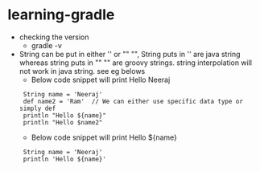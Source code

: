 # learning-gradle
* checking the version
  * gradle -v
* String can be put in either '' or "" "", String puts in '' are java string whereas string puts in "" "" are groovy strings. string interpolation will not work in java string. see eg belows
    * Below code snippet will print Hello Neeraj
    ```
     String name = 'Neeraj'
     def name2 = 'Ram'  // We can either use specific data type or simply def
     println "Hello ${name}"
     println "Hello $name2"
    ```
    * Below code snippet will print Hello ${name}
    ```
     String name = 'Neeraj'
     println 'Hello ${name}'
    ```
